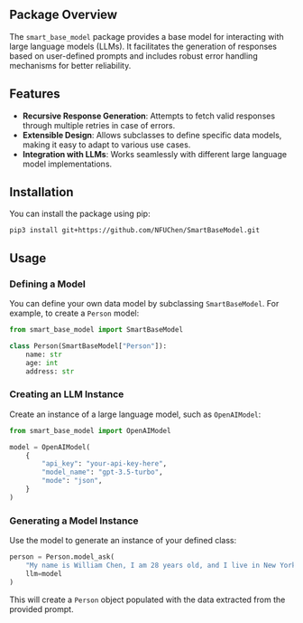 ## Package Overview

The `smart_base_model` package provides a base model for interacting with large language models (LLMs). It facilitates the generation of responses based on user-defined prompts and includes robust error handling mechanisms for better reliability.

## Features

- **Recursive Response Generation**: Attempts to fetch valid responses through multiple retries in case of errors.
- **Extensible Design**: Allows subclasses to define specific data models, making it easy to adapt to various use cases.
- **Integration with LLMs**: Works seamlessly with different large language model implementations.

## Installation

You can install the package using pip:

```
pip3 install git+https://github.com/NFUChen/SmartBaseModel.git
```

## Usage

### Defining a Model

You can define your own data model by subclassing `SmartBaseModel`. For example, to create a `Person` model:

```python
from smart_base_model import SmartBaseModel

class Person(SmartBaseModel["Person"]):
    name: str
    age: int
    address: str
```

### Creating an LLM Instance

Create an instance of a large language model, such as `OpenAIModel`:

```python
from smart_base_model import OpenAIModel

model = OpenAIModel(
    {
        "api_key": "your-api-key-here",
        "model_name": "gpt-3.5-turbo",
        "mode": "json",
    }
)
```

### Generating a Model Instance

Use the model to generate an instance of your defined class:

```python
person = Person.model_ask(
    "My name is William Chen, I am 28 years old, and I live in New York.",
    llm=model
)
```

This will create a `Person` object populated with the data extracted from the provided prompt.